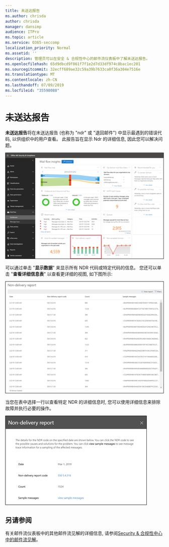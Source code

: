 ```yaml
---
title: 未送达报告
ms.author: chrisda
author: chrisda
manager: dansimp
audience: ITPro
ms.topic: article
ms.service: O365-seccomp
localization_priority: Normal
ms.assetid: ''
description: 管理员可以在安全 & 合规性中心的邮件流仪表板中了解未送达报告。
ms.openlocfilehash: 65d9dbcd9f861f7f1e2d7d33df974c8bac1ec201
ms.sourcegitcommit: 32ecff689ae32c59a39b7633ca0f36a304e7516e
ms.translationtype: MT
ms.contentlocale: zh-CN
ms.lasthandoff: 07/09/2019
ms.locfileid: "35598088"
---
```

# <a name="non-delivery-report"></a>未送达报告

**未送达报告**将在未送达报告 (也称为 "ndr" 或 "退回邮件") 中显示最遇到的错误代码, 以供组织中的用户查看。 此报告旨在显示 Ndr 的详细信息, 因此您可以解决问题。

![安全 & 合规性中心的邮件流仪表板中的未送达报告](media/non-delivery-report-selected.png)

可以通过单击 "**显示数据**" 来显示所有 NDR 代码或特定代码的信息。 您还可以单击 "**查看详细信息表**" 以查看更详细的视图, 如下图所示:

![未送达报告中的查看详细信息表](media/non-delivery-report-view-details-table.png)

当您在表中选择一行以查看特定 NDR 的详细信息时, 您可以使用详细信息来排除故障并执行必要的操作。

![在未送达报告的详细信息表中选择一行](media/non-delivery-report-details-table-select-row.png)

## <a name="see-also"></a>另请参阅

有关邮件流仪表板中的其他邮件流见解的详细信息, 请参阅[Security & 合规性中心中的邮件流见解](mail-flow-insights-v2.md)。
